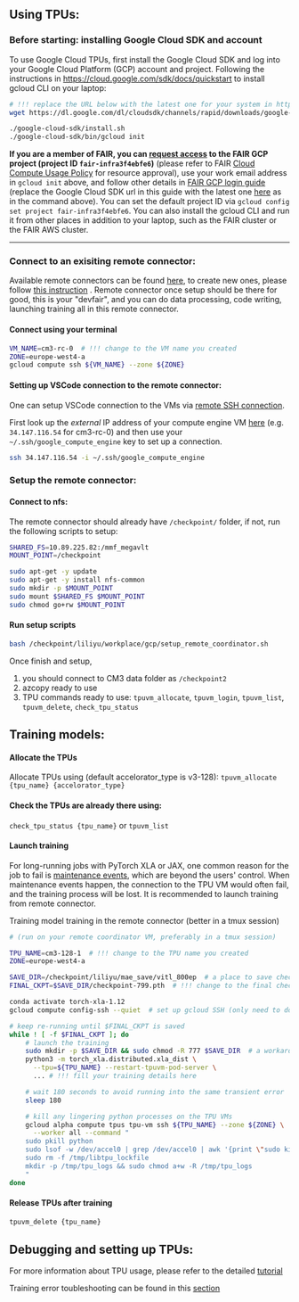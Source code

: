 ## Using TPUs:

### Before starting: installing Google Cloud SDK and account

To use Google Cloud TPUs, first install the Google Cloud SDK and log into your Google Cloud Platform (GCP) account and project. Following the instructions in https://cloud.google.com/sdk/docs/quickstart to install gcloud CLI on your laptop:

```bash
# !!! replace the URL below with the latest one for your system in https://cloud.google.com/sdk/docs/install-sdk
wget https://dl.google.com/dl/cloudsdk/channels/rapid/downloads/google-cloud-sdk-377.0.0-darwin-x86_64.tar.gz | tar -xz

./google-cloud-sdk/install.sh
./google-cloud-sdk/bin/gcloud init
```

**If you are a member of FAIR, you can [request access](https://fburl.com/wiki/1vtzt0o3) to the FAIR GCP project (project ID `fair-infra3f4ebfe6`)** (please refer to FAIR [Cloud Compute Usage Policy](https://fb.workplace.com/groups/FAIRinternal/permalink/9502789883102875/) for resource approval), use your work email address in `gcloud init` above, and follow other details in [FAIR GCP login guide](https://fburl.com/wiki/7kswgk2a) (replace the Google Cloud SDK url in this guide with the latest one [here](https://cloud.google.com/sdk/docs/quickstart#installing_the_latest_version) as in the command above). You can set the default project ID via `gcloud config set project fair-infra3f4ebfe6`. You can also install the gcloud CLI and run it from other places in addition to your laptop, such as the FAIR cluster or the FAIR AWS cluster.

---
### Connect to an exisiting remote connector: 
Available remote connectors can be found [here](https://console.cloud.google.com/compute/instances), to create new ones, please follow [this instruction](https://github.com/fairinternal/fair_gcp_tpu_docs/blob/main/README.md#using-a-remote-coordinator-vm-to-guard-against-maintenance-events) . 
Remote connector once setup should be there for good, this is your "devfair", and you can do data processing, code writing, launching training all in this remote connector. 


#### Connect using your terminal
```bash
VM_NAME=cm3-rc-0  # !!! change to the VM name you created
ZONE=europe-west4-a
gcloud compute ssh ${VM_NAME} --zone ${ZONE}
```
#### Setting up VSCode connection to the remote connector: 

One can setup VSCode connection to the VMs via [remote SSH connection](https://code.visualstudio.com/docs/remote/ssh).

First look up the *external* IP address of your compute engine VM [here](https://console.cloud.google.com/compute/instances) (e.g. `34.147.116.54` for cm3-rc-0) and then use your `~/.ssh/google_compute_engine` key to set up a connection.
```bash
ssh 34.147.116.54 -i ~/.ssh/google_compute_engine
```

### Setup the remote connector: 
#### Connect to nfs: 
The remote connector should already have `/checkpoint/` folder, if not, run the following scripts to setup: 
```bash
SHARED_FS=10.89.225.82:/mmf_megavlt
MOUNT_POINT=/checkpoint

sudo apt-get -y update
sudo apt-get -y install nfs-common
sudo mkdir -p $MOUNT_POINT
sudo mount $SHARED_FS $MOUNT_POINT
sudo chmod go+rw $MOUNT_POINT
```

#### Run setup scripts
```bash
bash /checkpoint/liliyu/workplace/gcp/setup_remote_coordinator.sh
```
Once finish and setup, 
1. you should connect to CM3 data folder as `/checkpoint2`
2. azcopy ready to use
3. TPU commands ready to use: `tpuvm_allocate`, `tpuvm_login`, `tpuvm_list`, `tpuvm_delete`, `check_tpu_status`



## Training models:
#### Allocate the TPUs 
Allocate TPUs using (default accelorator_type is v3-128):
`tpuvm_allocate {tpu_name} {accelorator_type}`

#### Check the TPUs are already there using: 
`check_tpu_status {tpu_name}` or `tpuvm_list`

#### Launch training
For long-running jobs with PyTorch XLA or JAX, one common reason for the job to fail is [maintenance events](https://cloud.google.com/tpu/docs/maintenance-events), which are beyond the users' control. When maintenance events happen, the connection to the TPU VM would often fail, and the training process will be lost. It is recommended to launch training from remote connector.

Training model training in the remote connector (better in a tmux session)
```bash
# (run on your remote coordinator VM, preferably in a tmux session)

TPU_NAME=cm3-128-1  # !!! change to the TPU name you created
ZONE=europe-west4-a

SAVE_DIR=/checkpoint/liliyu/mae_save/vitl_800ep  # a place to save checkpoints (should be under NFS)
FINAL_CKPT=$SAVE_DIR/checkpoint-799.pth  # !!! change to the final checkpoint produced by your training

conda activate torch-xla-1.12
gcloud compute config-ssh --quiet  # set up gcloud SSH (only need to do this once)

# keep re-running until $FINAL_CKPT is saved
while ! [ -f $FINAL_CKPT ]; do
    # launch the training
    sudo mkdir -p $SAVE_DIR && sudo chmod -R 777 $SAVE_DIR  # a workaround for NFS UIDs (see "Troubleshooting")
    python3 -m torch_xla.distributed.xla_dist \
      --tpu=${TPU_NAME} --restart-tpuvm-pod-server \
      ... # !!! fill your training details here

    # wait 180 seconds to avoid running into the same transient error
    sleep 180

    # kill any lingering python processes on the TPU VMs
    gcloud alpha compute tpus tpu-vm ssh ${TPU_NAME} --zone ${ZONE} \
      --worker all --command "
    sudo pkill python
    sudo lsof -w /dev/accel0 | grep /dev/accel0 | awk '{print \"sudo kill -9 \" \$2}' | sort | uniq | sh
    sudo rm -f /tmp/libtpu_lockfile
    mkdir -p /tmp/tpu_logs && sudo chmod a+w -R /tmp/tpu_logs
    "
done
```
#### Release TPUs after training
```bash
tpuvm_delete {tpu_name}
```

## Debugging and setting up TPUs:
For more information about TPU usage, please refer to the detailed [tutorial](https://github.com/fairinternal/fair_gcp_tpu_docs/blob/main/README.md)

Training error toubleshooting can be found in this [section](https://github.com/fairinternal/fair_gcp_tpu_docs/blob/main/README.md#troubleshooting)